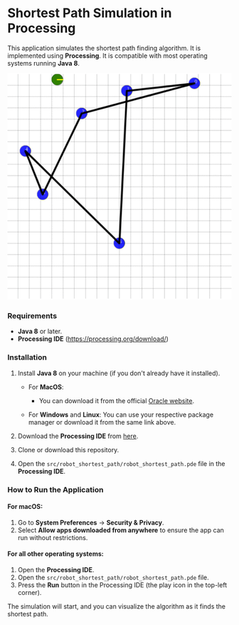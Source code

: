 # Shortest Path Simulation in Processing

This application simulates the shortest path finding algorithm. It is implemented using **Processing**. It is compatible with most operating systems running **Java 8**.

![](shortest_path.gif)

### Requirements

- **Java 8** or later.
- **Processing IDE** (https://processing.org/download/)

### Installation

1. Install **Java 8** on your machine (if you don't already have it installed).
   
   - For **MacOS**:
     - You can download it from the official [Oracle website](https://www.oracle.com/java/technologies/javase-jdk8-downloads.html).
  
   - For **Windows** and **Linux**: You can use your respective package manager or download it from the same link above.

2. Download the **Processing IDE** from [here](https://processing.org/download/).

3. Clone or download this repository.

4. Open the `src/robot_shortest_path/robot_shortest_path.pde` file in the **Processing IDE**.

### How to Run the Application

#### For macOS:
1. Go to **System Preferences** -> **Security & Privacy**.
2. Select **Allow apps downloaded from anywhere** to ensure the app can run without restrictions.

#### For all other operating systems:
1. Open the **Processing IDE**.
2. Open the `src/robot_shortest_path/robot_shortest_path.pde` file.
3. Press the **Run** button in the Processing IDE (the play icon in the top-left corner).

The simulation will start, and you can visualize the algorithm as it finds the shortest path.


